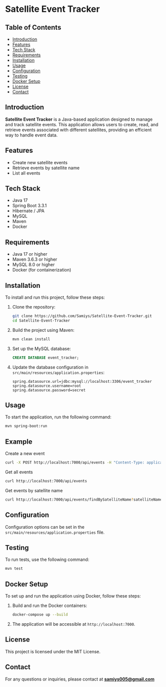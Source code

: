 # Satellite Event Tracker

## Table of Contents
- [Introduction](#introduction)
- [Features](#features)
- [Tech Stack](#tech-stack)
- [Requirements](#requirements)
- [Installation](#installation)
- [Usage](#usage)
- [Configuration](#configuration)
- [Testing](#testing)
- [Docker Setup](#docker-setup)
- [License](#license)
- [Contact](#contact)

## Introduction
**Satellite Event Tracker** is a Java-based application designed to manage and track satellite events. This application allows users to create, read, and retrieve events associated with different satellites, providing an efficient way to handle event data.

## Features
- Create new satellite events
- Retrieve events by satellite name
- List all events

## Tech Stack
- Java 17
- Spring Boot 3.3.1
- Hibernate / JPA
- MySQL
- Maven
- Docker

## Requirements
- Java 17 or higher
- Maven 3.6.3 or higher
- MySQL 8.0 or higher
- Docker (for containerization)

## Installation
To install and run this project, follow these steps:

1. Clone the repository:

   ```bash
   git clone https://github.com/Samiys/Satellite-Event-Tracker.git
   cd Satellite-Event-Tracker
   ```

2. Build the project using Maven:
   ```bash
   mvn clean install
   ```

3. Set up the MySQL database:
   ```sql
   CREATE DATABASE event_tracker;
   ```

4. Update the database configuration in `src/main/resources/application.properties`:
   ```properties
   spring.datasource.url=jdbc:mysql://localhost:3306/event_tracker
   spring.datasource.username=root
   spring.datasource.password=secret
   ```

## Usage
To start the application, run the following command:
```bash
mvn spring-boot:run
```

## Example

Create a new event
```bash
curl -X POST http://localhost:7000/api/events -H "Content-Type: application/json" -d '{"date":"2023-07-20T10:00:00","description":"Event Description","priority":"High","satelliteName":"SAT-1"}'
```

Get all events
```bash
curl http://localhost:7000/api/events
```

Get events by satellite name
```bash
curl http://localhost:7000/api/events/findBySatelliteName?satelliteName=SAT-1
````

## Configuration
Configuration options can be set in the `src/main/resources/application.properties` file.

## Testing
To run tests, use the following command:

```bash
mvn test
```

## Docker Setup
To set up and run the application using Docker, follow these steps:

1. Build and run the Docker containers:
   ```bash
   docker-compose up --build
   ```

2. The application will be accessible at `http://localhost:7000`.

## License
This project is licensed under the MIT License.

## Contact
For any questions or inquiries, please contact at **samiys005@gmail.com**